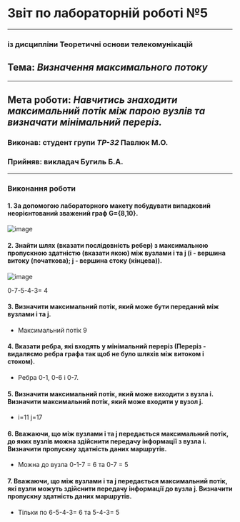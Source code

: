 # Звіт по лабораторній роботі №5
---
### із дисципліни Теоретичні основи телекомунікацій
## Тема: *Визначення максимального потоку*
---
## Мета роботи: *Навчитись знаходити максимальний потік між парою вузлів та визначати мінімальний переріз.*

### Виконав: студент групи *ТР-32* Павлюк М.О.
### Прийняв: викладач Бугиль Б.А.
---

### Виконання роботи
#### 1.	За допомогою лабораторного макету побудувати випадковий неорієнтований зважений граф G={8,10}.
![image](https://user-images.githubusercontent.com/80635778/120108449-d4293b00-c16d-11eb-866b-125928c08826.png)

#### 2.	Знайти шлях (вказати послідовність ребер) з максимальною пропускною здатністю (вказати якою) між вузлами i та j (i - вершина витоку (початкова); j - вершина стоку (кінцева)).

![image](https://user-images.githubusercontent.com/80635778/120108466-e6a37480-c16d-11eb-9644-7ec18696c391.png)


0-7-5-4-3= 4  

#### 3.	Визначити максимальний потік, який може бути переданий між вузлами i та j.
* Максимальний потік 9


#### 4.	Вказати ребра, які входять у мінімальний переріз (Переріз - видаляємо ребра графа так щоб не було шляхів між витоком і стоком).
* Ребра 0-1, 0-6 і 0-7.

#### 5.	Визначити максимальний потік, який може виходити з вузла i. Визначити максимальний потік, який може входити у вузол j.
* i=11     j=17

#### 6.	Вважаючи, що між вузлами i та j передається максимальний потік, до яких вузлів можна здійснити передачу інформації з вузла і. Визначити пропускну здатність даних маршрутів.
* Можна до вузла 0-1-7 = 6 та 0-7 = 5

#### 7.	Вважаючи, що між вузлами i та j передається максимальний потік, які вузли можуть здійснити передачу інформації до вузла j. Визначити пропускну здатність даних маршрутів.
* Тільки по 6-5-4-3= 6 та 5-4-3= 5 
